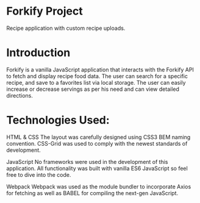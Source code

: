 # Forkify Project

Recipe application with custom recipe uploads.

# Introduction

Forkify is a vanilla JavaScript application that interacts with the Forkify API to fetch and display recipe food data. The user can search for a specific recipe, and save to a favorites list via local storage. The user can easily increase or decrease servings as per his need and can view detailed directions.

# Technologies Used:

HTML & CSS The layout was carefully designed using CSS3 BEM naming convention. CSS-Grid was used to comply with the newest standards of development.

JavaScript No frameworks were used in the development of this application. All functionality was built with vanilla ES6 JavaScript so feel free to dive into the code.

Webpack Webpack was used as the module bundler to incorporate Axios for fetching as well as BABEL for compiling the next-gen JavaScript.
